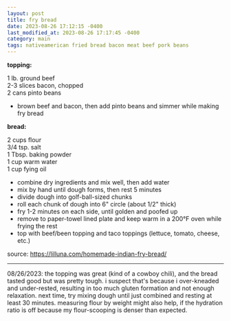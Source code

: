 ```yaml
---
layout: post
title: fry bread
date: 2023-08-26 17:12:15 -0400
last_modified_at: 2023-08-26 17:17:45 -0400
category: main
tags: nativeamerican fried bread bacon meat beef pork beans
---
```


**topping:**

1 lb. ground beef  
2-3 slices bacon, chopped  
2 cans pinto beans  
* brown beef and bacon, then add pinto beans and simmer while making fry bread

**bread:**

2 cups flour  
3/4 tsp. salt  
1 Tbsp. baking powder  
1 cup warm water  
1 cup fying oil
* combine dry ingredients and mix well, then add water
* mix by hand until dough forms, then rest 5 minutes
* divide dough into golf-ball-sized chunks
* roll each chunk of dough into 6" circle (about 1/2" thick)
* fry 1-2 minutes on each side, until golden and poofed up
* remove to paper-towel lined plate and keep warm in a 200°F oven while frying the rest
* top with beef/been topping and taco toppings (lettuce, tomato, cheese, etc.)

source: <https://lilluna.com/homemade-indian-fry-bread/>

---
08/26/2023: the topping was great (kind of a cowboy chili), and the bread tasted good but was pretty
tough. i suspect that's because i over-kneaded and under-rested, resulting in too much gluten
formation and not enough relaxation. next time, try mixing dough until just combined and resting at
least 30 minutes. measuring flour by weight might also help, if the hydration ratio is off because
my flour-scooping is denser than expected.
